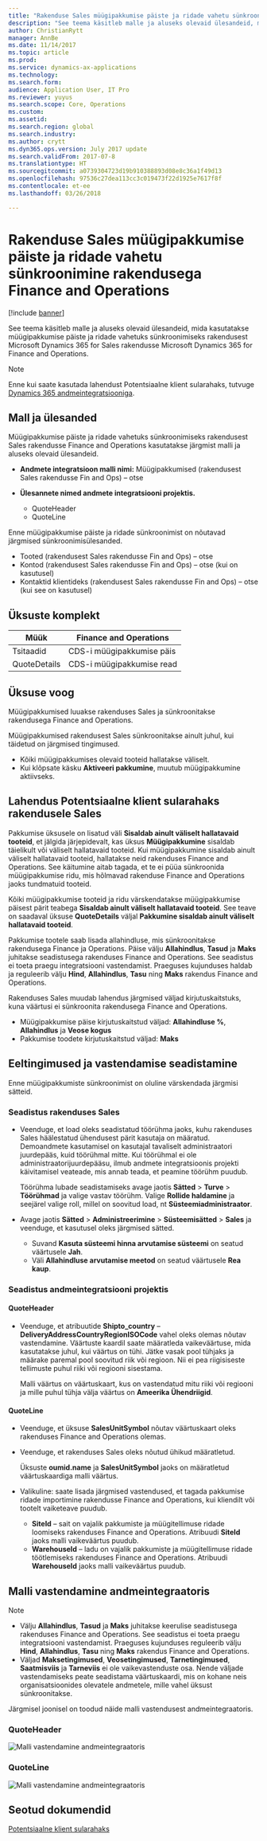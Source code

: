 ```yaml
---
title: "Rakenduse Sales müügipakkumise päiste ja ridade vahetu sünkroonimine rakendusega Finance and Operations"
description: "See teema käsitleb malle ja aluseks olevaid ülesandeid, mida kasutatakse müügipakkumise päiste ja ridade vahetuks sünkroonimiseks rakendusest Microsoft Dynamics 365 for Sales rakendusse Microsoft Dynamics 365 for Finance and Operations."
author: ChristianRytt
manager: AnnBe
ms.date: 11/14/2017
ms.topic: article
ms.prod: 
ms.service: dynamics-ax-applications
ms.technology: 
ms.search.form: 
audience: Application User, IT Pro
ms.reviewer: yuyus
ms.search.scope: Core, Operations
ms.custom: 
ms.assetid: 
ms.search.region: global
ms.search.industry: 
ms.author: crytt
ms.dyn365.ops.version: July 2017 update
ms.search.validFrom: 2017-07-8
ms.translationtype: HT
ms.sourcegitcommit: a0739304723d19b910388893d08e8c36a1f49d13
ms.openlocfilehash: 97536c27dea113cc3c019473f22d1925e7617f8f
ms.contentlocale: et-ee
ms.lasthandoff: 03/26/2018

---
```


# <a name="synchronize-sales-quotation-headers-and-lines-directly-from-sales-to-finance-and-operations"></a>Rakenduse Sales müügipakkumise päiste ja ridade vahetu sünkroonimine rakendusega Finance and Operations

[!include [banner](../includes/banner.md)]

See teema käsitleb malle ja aluseks olevaid ülesandeid, mida kasutatakse müügipakkumise päiste ja ridade vahetuks sünkroonimiseks rakendusest Microsoft Dynamics 365 for Sales rakendusse Microsoft Dynamics 365 for Finance and Operations.

> [!NOTE]
> Enne kui saate kasutada lahendust Potentsiaalne klient sularahaks, tutvuge [Dynamics 365 andmeintegratsiooniga](/common-data-service/entity-reference/dynamics-365-integration).

## <a name="template-and-tasks"></a>Mall ja ülesanded

Müügipakkumise päiste ja ridade vahetuks sünkroonimiseks rakendusest Sales rakendusse Finance and Operations kasutatakse järgmist malli ja aluseks olevaid ülesandeid.

- **Andmete integratsioon malli nimi:** Müügipakkumised (rakendusest Sales rakendusse Fin and Ops) – otse
- **Ülesannete nimed andmete integratsiooni projektis.**

    - QuoteHeader
    - QuoteLine

Enne müügipakkumise päiste ja ridade sünkroonimist on nõutavad järgmised sünkroonimisülesanded.

- Tooted (rakendusest Sales rakendusse Fin and Ops) – otse
- Kontod (rakendusest Sales rakendusse Fin and Ops) – otse (kui on kasutusel)
- Kontaktid klientideks (rakendusest Sales rakendusse Fin and Ops) – otse (kui see on kasutusel)

## <a name="entity-set"></a>Üksuste komplekt

| Müük        | Finance and Operations     |
|--------------|----------------------------|
| Tsitaadid       | CDS-i müügipakkumise päis |
| QuoteDetails | CDS-i müügipakkumise read  |

## <a name="entity-flow"></a>Üksuse voog

Müügipakkumised luuakse rakenduses Sales ja sünkroonitakse rakendusega Finance and Operations.

Müügipakkumised rakendusest Sales sünkroonitakse ainult juhul, kui täidetud on järgmised tingimused.

- Kõiki müügipakkumises olevaid tooteid hallatakse väliselt.
- Kui klõpsate käsku **Aktiveeri pakkumine**, muutub müügipakkumine aktiivseks.

## <a name="prospect-to-cash-solution-for-sales"></a>Lahendus Potentsiaalne klient sularahaks rakendusele Sales

Pakkumise üksusele on lisatud väli **Sisaldab ainult väliselt hallatavaid tooteid**, et jälgida järjepidevalt, kas üksus **Müügipakkumine** sisaldab täielikult või väliselt hallatavaid tooteid. Kui müügipakkumine sisaldab ainult väliselt hallatavaid tooteid, hallatakse neid rakenduses Finance and Operations. See käitumine aitab tagada, et te ei püüa sünkroonida müügipakkumise ridu, mis hõlmavad rakenduse Finance and Operations jaoks tundmatuid tooteid.

Kõiki müügipakkumise tooteid ja ridu värskendatakse müügipakkumise päisest pärit teabega **Sisaldab ainult väliselt hallatavaid tooteid**. See teave on saadaval üksuse **QuoteDetails** väljal **Pakkumine sisaldab ainult väliselt hallatavaid tooteid**.

Pakkumise tootele saab lisada allahindluse, mis sünkroonitakse rakendusega Finance ja Operations. Päise välju **Allahindlus**, **Tasud** ja **Maks** juhitakse seadistusega rakenduses Finance and Operations. See seadistus ei toeta praegu integratsiooni vastendamist. Praeguses kujunduses haldab ja reguleerib välju **Hind**, **Allahindlus**, **Tasu** ning **Maks** rakendus Finance and Operations.

Rakenduses Sales muudab lahendus järgmised väljad kirjutuskaitstuks, kuna väärtusi ei sünkroonita rakendusega Finance and Operations.

- Müügipakkumise päise kirjutuskaitstud väljad: **Allahindluse %**, **Allahindlus** ja **Veose kogus**
- Pakkumise toodete kirjutuskaitstud väljad: **Maks**

## <a name="preconditions-and-mapping-setup"></a>Eeltingimused ja vastendamise seadistamine

Enne müügipakkumiste sünkroonimist on oluline värskendada järgmisi sätteid.

### <a name="setup-in-sales"></a>Seadistus rakenduses Sales

- Veenduge, et load oleks seadistatud töörühma jaoks, kuhu rakenduses Sales häälestatud ühendusest pärit kasutaja on määratud. Demoandmete kasutamisel on kasutajal tavaliselt administraatori juurdepääs, kuid töörühmal mitte. Kui töörühmal ei ole administraatorijuurdepääsu, ilmub andmete integratsioonis projekti käivitamisel veateade, mis annab teada, et peamine töörühm puudub.

    Töörühma lubade seadistamiseks avage jaotis **Sätted** &gt; **Turve** &gt; **Töörühmad** ja valige vastav töörühm. Valige **Rollide haldamine** ja seejärel valige roll, millel on soovitud load, nt **Süsteemiadministraator**.

- Avage jaotis **Sätted** &gt; **Administreerimine** &gt; **Süsteemisätted** &gt; **Sales** ja veenduge, et kasutusel oleks järgmised sätted.

    - Suvand **Kasuta süsteemi hinna arvutamise süsteemi** on seatud väärtusele **Jah**.
    - Väli **Allahindluse arvutamise meetod** on seatud väärtusele **Rea kaup**.

### <a name="setup-in-the-data-integration-project"></a>Seadistus andmeintegratsiooni projektis

#### <a name="quoteheader"></a>QuoteHeader

- Veenduge, et atribuutide **Shipto\_country** – **DeliveryAddressCountryRegionISOCode** vahel oleks olemas nõutav vastendamine. Väärtuste kaardil saate määratleda vaikeväärtuse, mida kasutatakse juhul, kui väärtus on tühi. Jätke vasak pool tühjaks ja määrake paremal pool soovitud riik või regioon. Nii ei pea riigisiseste tellimuste puhul riiki või regiooni sisestama.

    Malli väärtus on väärtuskaart, kus on vastendatud mitu riiki või regiooni ja mille puhul tühja välja väärtus on **Ameerika Ühendriigid**.

#### <a name="quoteline"></a>QuoteLine

- Veenduge, et üksuse **SalesUnitSymbol** nõutav väärtuskaart oleks rakenduses Finance and Operations olemas.
- Veenduge, et rakenduses Sales oleks nõutud ühikud määratletud.

    Üksuste **oumid.name** ja **SalesUnitSymbol** jaoks on määratletud väärtuskaardiga malli väärtus.

- Valikuline: saate lisada järgmised vastendused, et tagada pakkumise ridade importimine rakendusse Finance and Operations, kui kliendilt või tootelt vaiketeave puudub.

    - **SiteId** – sait on vajalik pakkumiste ja müügitellimuse ridade loomiseks rakenduses Finance and Operations. Atribuudi **SiteId** jaoks malli vaikeväärtus puudub.
    - **WarehouseId** – ladu on vajalik pakkumiste ja müügitellimuse ridade töötlemiseks rakenduses Finance and Operations. Atribuudi **WarehouseId** jaoks malli vaikeväärtus puudub.

## <a name="template-mapping-in-data-integrator"></a>Malli vastendamine andmeintegraatoris

> [!NOTE]
> - Välju **Allahindlus**, **Tasud** ja **Maks** juhitakse keerulise seadistusega rakenduses Finance and Operations. See seadistus ei toeta praegu integratsiooni vastendamist. Praeguses kujunduses reguleerib välju **Hind**, **Allahindlus**, **Tasu** ning **Maks** rakendus Finance and Operations.
> - Väljad **Maksetingimused**, **Veosetingimused**, **Tarnetingimused**, **Saatmisviis** ja **Tarneviis** ei ole vaikevastenduste osa. Nende väljade vastendamiseks peate seadistama väärtuskaardi, mis on kohane neis organisatsioonides olevatele andmetele, mille vahel üksust sünkroonitakse.

Järgmisel joonisel on toodud näide malli vastendusest andmeintegraatoris.

### <a name="quoteheader"></a>QuoteHeader

![Malli vastendamine andmeintegraatoris](./media/sales-quotation-direct-template-mapping-data-integrator-1.png)

### <a name="quoteline"></a>QuoteLine

![Malli vastendamine andmeintegraatoris](./media/sales-quotation-direct-template-mapping-data-integrator-2.png)

## <a name="related-topics"></a>Seotud dokumendid

[Potentsiaalne klient sularahaks](prospect-to-cash.md)


